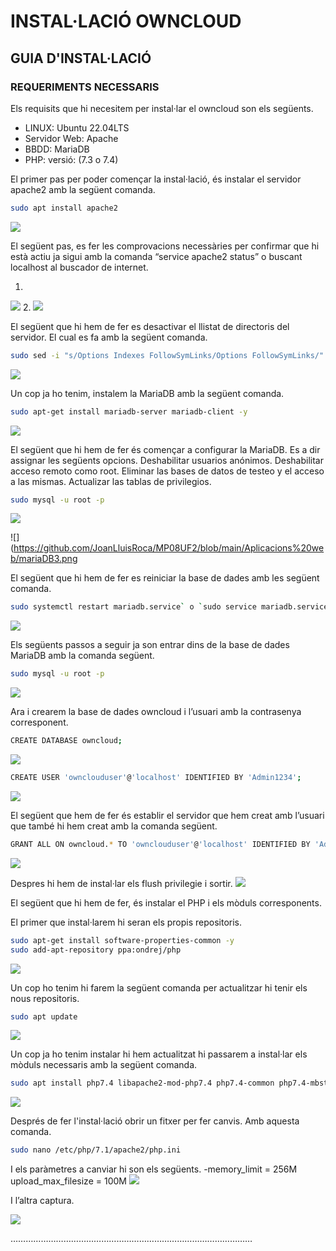 # INSTAL·LACIÓ OWNCLOUD

## GUIA D'INSTAL·LACIÓ

### REQUERIMENTS NECESSARIS

Els requisits que hi necesitem per instal·lar el owncloud son els següents.
- LINUX: Ubuntu 22.04LTS
- Servidor Web: Apache
- BBDD: MariaDB
- PHP: versió: (7.3 o 7.4)

El primer pas per poder començar la instal·lació, és instalar el servidor apache2 amb la següent comanda.

```sh
sudo apt install apache2
```
![](https://github.com/JoanLluisRoca/MP08UF2/blob/main/Aplicacions%20web/apache1.png)


El següent pas, es fer les comprovacions necessàries per confirmar que hi està actiu ja sigui amb la comanda “service apache2 status” o buscant localhost al buscador de internet.

1.
![](https://github.com/JoanLluisRoca/MP08UF2/blob/main/Aplicacions%20web/apache2.png)
2.
![](https://github.com/JoanLluisRoca/MP08UF2/blob/main/Aplicacions%20web/apache3.png)

El següent que hi hem de fer es desactivar el llistat de directoris del servidor.
El cual es fa amb la següent comanda.

```sh
sudo sed -i "s/Options Indexes FollowSymLinks/Options FollowSymLinks/" /etc/apache2/apache2.conf
```
![](https://github.com/JoanLluisRoca/MP08UF2/blob/main/Aplicacions%20web/apache4.png)

Un cop ja ho tenim, instalem la MariaDB amb la següent comanda.

```sh
sudo apt-get install mariadb-server mariadb-client -y
```
![](https://github.com/JoanLluisRoca/MP08UF2/blob/main/Aplicacions%20web/mariaDB1.png)

El següent que hi hem de fer és començar a configurar la MariaDB. Es a dir assignar les següents opcions.
Deshabilitar usuarios anónimos.
Deshabilitar acceso remoto como root.
Eliminar las bases de datos de testeo y el acceso a las mismas.
Actualizar las tablas de privilegios.

```sh
sudo mysql -u root -p
```
![](https://github.com/JoanLluisRoca/MP08UF2/blob/main/Aplicacions%20web/mariaDB2.png)

![](https://github.com/JoanLluisRoca/MP08UF2/blob/main/Aplicacions%20web/mariaDB3.png

El següent que hi hem de fer es reiniciar la base de dades amb les següent comanda.

```sh
sudo systemctl restart mariadb.service` o `sudo service mariadb.service restart
```
![](https://github.com/JoanLluisRoca/MP08UF2/blob/main/Aplicacions%20web/mariaDB4.png)

Els següents passos a seguir ja son entrar dins de la base de dades MariaDB amb la comanda següent.


```sh
sudo mysql -u root -p
```
![](https://github.com/JoanLluisRoca/MP08UF2/blob/main/Aplicacions%20web/mariaDB5.png)

Ara i crearem la base de dades owncloud i l’usuari amb la contrasenya corresponent.

```sh
CREATE DATABASE owncloud;
```
![](https://github.com/JoanLluisRoca/MP08UF2/blob/main/Aplicacions%20web/owncloud1.png)

```sh
CREATE USER 'ownclouduser'@'localhost' IDENTIFIED BY 'Admin1234';
```
![](https://github.com/JoanLluisRoca/MP08UF2/blob/main/Aplicacions%20web/owncloud2.png)

El següent que hem de fer és establir el servidor que hem creat amb l’usuari que també hi hem creat amb la comanda següent.

```sh
GRANT ALL ON owncloud.* TO 'ownclouduser'@'localhost' IDENTIFIED BY 'Admin1234' WITH GRANT OPTION;
```
![](https://github.com/JoanLluisRoca/MP08UF2/blob/main/Aplicacions%20web/owncloud3.png)

Despres hi hem de instal·lar els flush privilegie i sortir.
![](https://github.com/JoanLluisRoca/MP08UF2/blob/main/Aplicacions%20web/owncloud4.png)

El següent que hi hem de fer, és instalar el PHP i els mòduls corresponents.

El primer que instal·larem hi seran els propis repositoris.

```sh
sudo apt-get install software-properties-common -y
sudo add-apt-repository ppa:ondrej/php
```
![](https://github.com/JoanLluisRoca/MP08UF2/blob/main/Aplicacions%20web/php1.png)


Un cop ho tenim hi farem la següent comanda per actualitzar hi tenir els nous repositoris.

```sh
sudo apt update
```
![](https://github.com/JoanLluisRoca/MP08UF2/blob/main/Aplicacions%20web/php2.png)

Un cop ja ho tenim instalar hi hem actualitzat hi passarem a instal·lar els mòduls necessaris amb la següent comanda.

```sh
sudo apt install php7.4 libapache2-mod-php7.4 php7.4-common php7.4-mbstring php7.4-xmlrpc php7.4-soap php7.4-apcu php7.4-smbclient php7.4-ldap php7.4-redis php7.4-gd php7.4-xml php7.4-intl php7.4-json php7.4-imagick php7.4-mysql php7.4-cli php7.4-mcrypt php7.4-ldap php7.4-zip php7.4-curl -y
```
![](https://github.com/JoanLluisRoca/MP08UF2/blob/main/Aplicacions%20web/php3.png)

Després de fer l'instal·lació obrir un fitxer per fer canvis. Amb aquesta comanda.

```sh
sudo nano /etc/php/7.1/apache2/php.ini
```

I els paràmetres a canviar hi son els següents.
-memory_limit = 256M upload_max_filesize = 100M
![](https://github.com/JoanLluisRoca/MP08UF2/blob/main/Aplicacions%20web/php4.png)

I l’altra captura.

![](https://github.com/JoanLluisRoca/MP08UF2/blob/main/Aplicacions%20web/php5.png)

……………………………………………………………………………………
